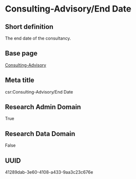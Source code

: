 # Consulting-Advisory/End Date
## Short definition
The end date of the consultancy.
## Base page
[Consulting-Advisory](https://github.com/EuroCRIS/CASRAI-Dictionairies/blob/main/Objects/Consulting-Advisory.md)
## Meta title
csr:Consulting-Advisory/End Date
## Research Admin Domain
True
## Research Data Domain
False
## UUID
41289dab-3e60-4108-a433-9aa3c23c676e
